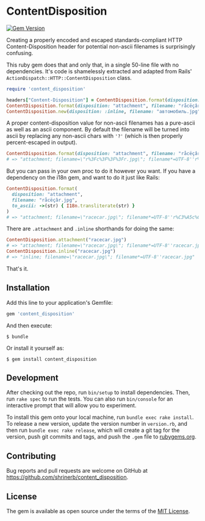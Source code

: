 # ContentDisposition

[![Gem Version](https://badge.fury.io/rb/content_disposition.svg)](https://badge.fury.io/rb/content_disposition)

Creating a properly encoded and escaped standards-compliant HTTP
Content-Disposition header for potential non-ascii filenames is surprisingly
confusing.

This ruby gem does that and only that, in a single 50-line file with no dependencies.
It's code is shamelessly extracted and adapted from Rails'
`ActionDispatch::HTTP::ContentDisposition` class.

```ruby
require 'content_disposition'

headers["Content-Disposition"] = ContentDisposition.format(disposition: :attachment, filename: "racecar.jpg")
ContentDisposition.format(disposition: "attachment", filename: "råcëçâr.jpg")
ContentDisposition.new(disposition: :inline, filename: "автомобиль.jpg")
```

A proper content-disposition value for non-ascii filenames has a pure-ascii
as well as an ascii component. By default the filename will be turned into ascii
by replacing any non-ascii chars with `'?'` (which is then properly
percent-escaped in output).

```ruby
ContentDisposition.format(disposition: "attachment", filename: "råcëçâr.jpg")
# => "attachment; filename=\"r%3Fc%3F%3F%3Fr.jpg\"; filename*=UTF-8''r%C3%A5c%C3%AB%C3%A7%C3%A2r.jpg"
```

But you can pass in your own proc to do it however you want. If you have a
dependency on the i18n gem, and want to do it just like Rails:

```ruby
ContentDisposition.format(
  disposition: "attachment",
  filename: "råcëçâr.jpg",
  to_ascii: ->(str) { I18n.transliterate(str) }
)
# => "attachment; filename=\"racecar.jpg\"; filename*=UTF-8''r%C3%A5c%C3%AB%C3%A7%C3%A2r.jpg"
```

There are `.attachment` and `.inline` shorthands for doing the same:

```rb
ContentDisposition.attachment("racecar.jpg")
# => "attachment; filename=\"racecar.jpg\"; filename*=UTF-8''racecar.jpg"
ContentDisposition.inline("racecar.jpg")
# => "inline; filename=\"racecar.jpg\"; filename*=UTF-8''racecar.jpg"
```

That's it.

## Installation

Add this line to your application's Gemfile:

```ruby
gem 'content_disposition'
```

And then execute:

    $ bundle

Or install it yourself as:

    $ gem install content_disposition


## Development

After checking out the repo, run `bin/setup` to install dependencies. Then, run `rake spec` to run the tests. You can also run `bin/console` for an interactive prompt that will allow you to experiment.

To install this gem onto your local machine, run `bundle exec rake install`. To release a new version, update the version number in `version.rb`, and then run `bundle exec rake release`, which will create a git tag for the version, push git commits and tags, and push the `.gem` file to [rubygems.org](https://rubygems.org).

## Contributing

Bug reports and pull requests are welcome on GitHub at https://github.com/shrinerb/content_disposition.

## License

The gem is available as open source under the terms of the [MIT License](https://opensource.org/licenses/MIT).
